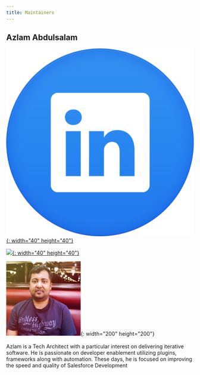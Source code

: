 ```yaml
---
title: Maintainers
---
```


## Azlam Abdulsalam

[![](/uploads/linkedin-icon-81.png){: width="40" height="40"}](https://www.linkedin.com/in/azlam/)

[![](https://cdn2.iconfinder.com/data/icons/social-networking-package-1-1/512/networks_-_social_-_web-07-2-512.png){: width="40" height="40"}](https://twitter.com/azlus)


![](/images/azlam-abdulsalam.jpg){: width="200" height="200"}<br><br>Azlam is a Tech Architect with a particular interest on delivering iterative software. He is passionate on developer enablement utilizing plugins, frameworks along with automation. These days, he is focused on improving the speed and quality of Salesforce Development
